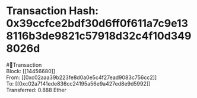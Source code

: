 
Transaction Hash: 0x39ccfce2bdf30d6ff0f611a7c9e138116b3de9821c57918d32c4f10d3498026d
====================================================================================
  
#💸Transaction  
Block: [[14456680]]  
From: [[0xc02aaa39b223fe8d0a0e5c4f27ead9083c756cc2]]  
To: [[0xc02a7141ede836cc24195a56e9a427ed8e9d5992]]  
Transferred: 0.888 Ether
